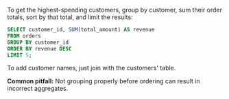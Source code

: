 To get the highest-spending customers, group by customer, sum their order totals, sort by that total, and limit the results:

```sql
SELECT customer_id, SUM(total_amount) AS revenue
FROM orders
GROUP BY customer_id
ORDER BY revenue DESC
LIMIT 5;
```

To add customer names, just join with the customers' table.

**Common pitfall:** Not grouping properly before ordering can result in incorrect aggregates. 